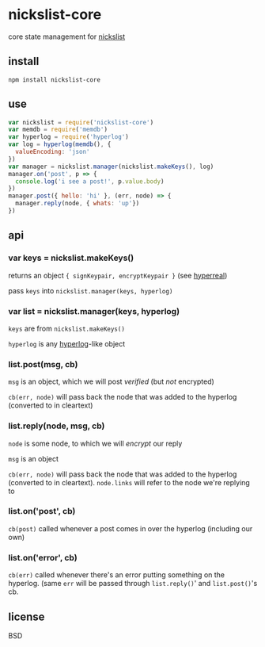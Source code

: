 # nickslist-core

core state management for [nickslist]()

## install

```
npm install nickslist-core
```

## use

```javascript
var nickslist = require('nickslist-core')
var memdb = require('memdb')
var hyperlog = require('hyperlog')
var log = hyperlog(memdb(), {
  valueEncoding: 'json'
})
var manager = nickslist.manager(nickslist.makeKeys(), log)
manager.on('post', p => {
  console.log('i see a post!', p.value.body)
})
manager.post({ hello: 'hi' }, (err, node) => {
  manager.reply(node, { whats: 'up'})
})
```

## api

### var keys = nickslist.makeKeys()

returns an object `{ signKeypair, encryptKeypair }` (see [hyperreal]())

pass `keys` into `nickslist.manager(keys, hyperlog)`

### var list = nickslist.manager(keys, hyperlog)

`keys` are from `nickslist.makeKeys()`

`hyperlog` is any [hyperlog]()-like object

### list.post(msg, cb)

`msg` is an object, which we will post *verified* (but *not* encrypted)

`cb(err, node)` will pass back the node that was added to the hyperlog (converted to in cleartext)

### list.reply(node, msg, cb)

`node` is some node, to which we will *encrypt* our reply

`msg` is an object

`cb(err, node)` will pass back the node that was added to the hyperlog (converted to in cleartext). `node.links` will refer to the node we're replying to

### list.on('post', cb)

`cb(post)` called whenever a post comes in over the hyperlog (including our own)

### list.on('error', cb)

`cb(err)` called whenever there's an error putting something on the hyperlog. (same `err` will be passed through `list.reply()`' and `list.post()`'s cb.

## license

BSD
